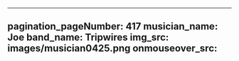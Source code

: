 ------
pagination_pageNumber: 417
musician_name: Joe
band_name: Tripwires
img_src: images/musician0425.png
onmouseover_src: 
------